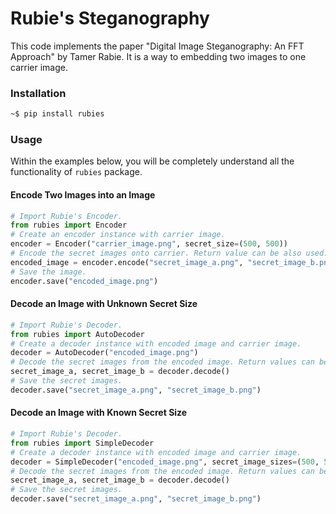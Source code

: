 # Rubie's Steganography
This code implements the paper "Digital Image Steganography: An FFT Approach" by Tamer Rabie. It is a way to embedding two images to one carrier image.

### Installation
```bash
~$ pip install rubies
```

### Usage
Within the examples below, you will be completely understand all the functionality of `rubies` package.

#### Encode Two Images into an Image
```python
# Import Rubie's Encoder.
from rubies import Encoder
# Create an encoder instance with carrier image.
encoder = Encoder("carrier_image.png", secret_size=(500, 500))
# Encode the secret images onto carrier. Return value can be also used.
encoded_image = encoder.encode("secret_image_a.png", "secret_image_b.png")
# Save the image.
encoder.save("encoded_image.png")
```

#### Decode an Image with Unknown Secret Size

```python
# Import Rubie's Decoder.
from rubies import AutoDecoder
# Create a decoder instance with encoded image and carrier image.
decoder = AutoDecoder("encoded_image.png")
# Decode the secret images from the encoded image. Return values can be also used.
secret_image_a, secret_image_b = decoder.decode()
# Save the secret images.
decoder.save("secret_image_a.png", "secret_image_b.png")
```

#### Decode an Image with Known Secret Size

```python
# Import Rubie's Decoder.
from rubies import SimpleDecoder
# Create a decoder instance with encoded image and carrier image.
decoder = SimpleDecoder("encoded_image.png", secret_image_sizes=(500, 500))
# Decode the secret images from the encoded image. Return values can be also used.
secret_image_a, secret_image_b = decoder.decode()
# Save the secret images.
decoder.save("secret_image_a.png", "secret_image_b.png")
```
